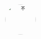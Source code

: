 
<div align="center">
<img src="https://avatars.githubusercontent.com/u/13827278?v=4" alt="不"  height="auto" width="100" style="border-radius:50px"/>
</div>

<!---
luoshi006/luoshi006 is a ✨ special ✨ repository because its `README.md` (this file) appears on your GitHub profile.
You can click the Preview link to take a look at your changes.
--->
